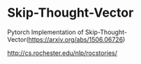 # Skip-Thought-Vector
Pytorch Implementation of Skip-Thought-Vector(https://arxiv.org/abs/1506.06726)

http://cs.rochester.edu/nlp/rocstories/
